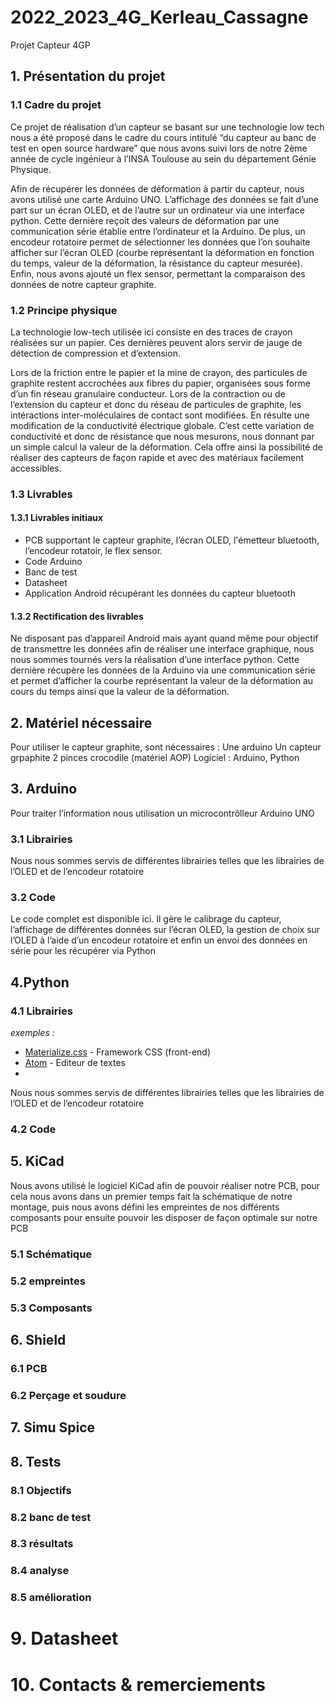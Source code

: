 # 2022_2023_4G_Kerleau_Cassagne
Projet Capteur 4GP

## 1. Présentation du projet
### 1.1 Cadre du projet 

Ce projet de réalisation d’un capteur se basant sur une technologie low tech nous a été proposé dans le cadre du cours intitulé “du capteur au banc de test en open source hardware” que nous avons suivi lors de notre 2ème année de cycle ingénieur à l’INSA Toulouse au sein du département Génie Physique. 

Afin de récupérer les données de déformation à partir du capteur, nous avons utilisé une carte Arduino UNO. L’affichage des données se fait d’une part sur un écran OLED, et de l’autre sur un ordinateur via une interface python. Cette dernière reçoit des valeurs de déformation par une communication série établie entre l’ordinateur et la Arduino. De plus, un encodeur rotatoire permet de sélectionner les données que l’on souhaite afficher sur l’écran OLED (courbe représentant la déformation en fonction du temps, valeur de la déformation, la résistance du capteur mesurée). Enfin, nous avons ajouté un flex sensor, permettant la comparaison des données de notre capteur graphite. 

### 1.2 Principe physique

La technologie low-tech utilisée ici consiste en des traces de crayon réalisées sur un papier. Ces dernières peuvent alors servir de jauge de détection de compression et d’extension. 

Lors de la friction entre le papier et la mine de crayon, des particules de graphite restent accrochées aux fibres du papier, organisées sous forme d’un fin réseau granulaire conducteur. Lors de la contraction ou de l’extension du capteur et donc du réseau de particules de graphite, les intéractions inter-moléculaires de contact sont modifiées. En résulte une modification de la conductivité électrique globale. C’est cette variation de conductivité et donc de résistance que nous mesurons, nous donnant par un simple calcul la valeur de la déformation. Cela offre ainsi la possibilité de réaliser des capteurs de façon rapide et avec des matériaux facilement accessibles.


### 1.3 Livrables 

#### 1.3.1 Livrables initiaux

- PCB supportant le capteur graphite, l’écran OLED, l'émetteur bluetooth, l’encodeur rotatoir, le flex sensor.
- Code Arduino 
- Banc de test
- Datasheet
- Application Android récupérant les données du capteur bluetooth 

#### 1.3.2 Rectification des livrables 

Ne disposant pas d’appareil Android mais ayant quand même pour objectif de transmettre les données afin de réaliser une interface graphique, nous nous sommes tournés vers la réalisation d’une interface python. Cette dernière récupère les données de la Arduino via une communication série et permet d’afficher la courbe représentant la valeur de la déformation au cours du temps ainsi que la valeur de la déformation.

## 2. Matériel nécessaire

Pour utiliser le capteur graphite, sont nécessaires : 
Une arduino 
Un capteur grpaphite
2 pinces crocodile 
(matériel AOP) 
Logiciel : Arduino, Python 

## 3. Arduino 

Pour traiter l’information nous utilisation un microcontrôlleur Arduino UNO

### 3.1 Librairies 

Nous nous sommes servis de différentes librairies telles que les librairies de l’OLED et de l’encodeur rotatoire

### 3.2 Code 

Le code complet est disponible ici. Il gère le calibrage du capteur, l’affichage de différentes données sur l’écran OLED, la gestion de choix sur l’OLED à l’aide d’un encodeur rotatoire et enfin un envoi des données en série pour les récupérer via Python

## 4.Python

### 4.1 Librairies 

_exemples :_
* [Materialize.css](http://materializecss.com) - Framework CSS (front-end)
* [Atom](https://atom.io/) - Editeur de textes
* 

Nous nous sommes servis de différentes librairies telles que les librairies de l’OLED et de l’encodeur rotatoire

### 4.2 Code 

## 5. KiCad

Nous avons utilisé le logiciel KiCad afin de pouvoir réaliser notre PCB, pour cela nous avons dans un premier temps fait la schématique de notre montage, puis nous avons défini les empreintes de nos différents composants pour ensuite pouvoir les disposer de façon optimale sur notre PCB

### 5.1 Schématique 
### 5.2 empreintes
### 5.3 Composants

## 6. Shield 
### 6.1 PCB
### 6.2 Perçage et soudure

## 7. Simu Spice 

## 8. Tests
### 8.1 Objectifs
### 8.2 banc de test
### 8.3 résultats 
### 8.4 analyse 
### 8.5 amélioration

# 9. Datasheet

# 10. Contacts & remerciements 





